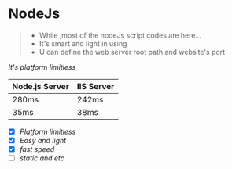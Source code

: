 # NodeJs

> * While ,most of the nodeJs script codes are here...
> * It's smart and light in using
> * U can define the web server root path and website's port  

<i class="icon-share"> It's platform limitless
  
| Node.js Server | IIS Server|
|-------|---|
|280ms|242ms|
|35ms|38ms|

- [x] Platform limitless
- [x] Easy and light
- [x] fast speed 
- [ ] static and etc
